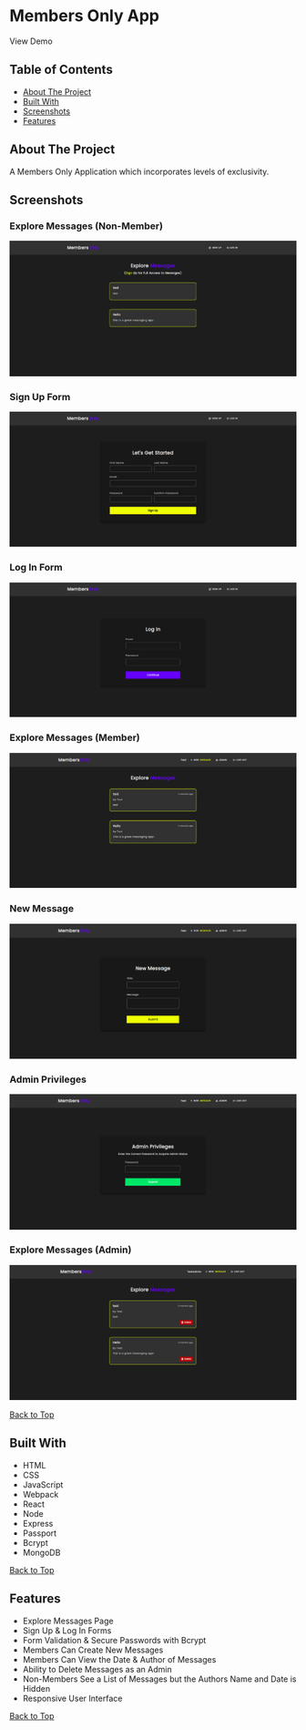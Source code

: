 # Members Only App

View Demo

## Table of Contents
- [About The Project](#about-the-project)
- [Built With](#built-with)
- [Screenshots](#screenshots)
- [Features](#features)

## About The Project
A Members Only Application which incorporates levels of exclusivity.

## Screenshots

### Explore Messages (Non-Member)
![](screenshots/explore-messages-members-only-app.png) 

### Sign Up Form
![](screenshots/sign-up-members-only-app.png)  

### Log In Form
![](screenshots/log-in-members-only-app.png)  

### Explore Messages (Member)
![](screenshots/explore-messages-member-members-only-app.png) 

### New Message
![](screenshots/new-message-members-only-app.png) 

### Admin Privileges
![](screenshots/admin-members-only-app.png) 

### Explore Messages (Admin)
![](screenshots/explore-messages-admin-members-only-app.png) 

[Back to Top](#members-only-app)

## Built With
- HTML
- CSS
- JavaScript
- Webpack
- React
- Node
- Express
- Passport
- Bcrypt
- MongoDB

[Back to Top](#members-only-app)

## Features

- Explore Messages Page
- Sign Up & Log In Forms
- Form Validation & Secure Passwords with Bcrypt
- Members Can Create New Messages
- Members Can View the Date & Author of Messages
- Ability to Delete Messages as an Admin
- Non-Members See a List of Messages but the Authors Name and Date is Hidden
- Responsive User Interface

[Back to Top](#members-only-app)
